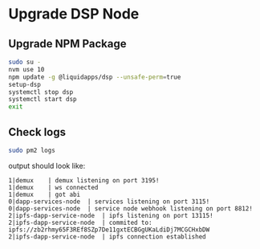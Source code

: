 Upgrade DSP Node
================

## Upgrade NPM Package
```bash
sudo su -
nvm use 10
npm update -g @liquidapps/dsp --unsafe-perm=true
setup-dsp
systemctl stop dsp
systemctl start dsp
exit
```

## Check logs
```bash
sudo pm2 logs
```

output should look like:
```
1|demux    | demux listening on port 3195!
1|demux    | ws connected
1|demux    | got abi
0|dapp-services-node  | services listening on port 3115!
0|dapp-services-node  | service node webhook listening on port 8812!
2|ipfs-dapp-service-node  | ipfs listening on port 13115!
2|ipfs-dapp-service-node  | commited to: ipfs://zb2rhmy65F3REf8SZp7De11gxtECBGgUKaLdiDj7MCGCHxbDW
2|ipfs-dapp-service-node  | ipfs connection established
```
